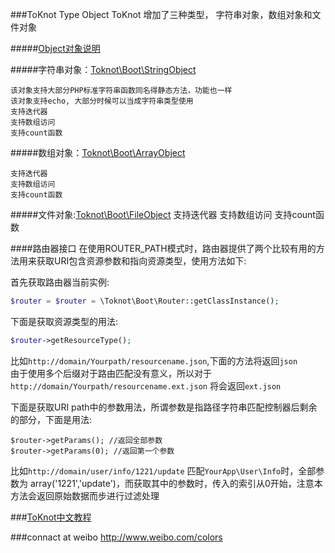 ###ToKnot Type Object
ToKnot 增加了三种类型， 字符串对象，数组对象和文件对象

#####[Object对象说明](https://github.com/chopins/toknot/blob/master/doc/Object%E5%AF%B9%E8%B1%A1%E8%AF%B4%E6%98%8E.mdown)

#####字符串对象：[Toknot\Boot\StringObject](http://toknot.com/toknot/class-Toknot.Boot.StringObject.html)

    该对象支持大部分PHP标准字符串函数同名得静态方法，功能也一样
    该对象支持echo, 大部分时候可以当成字符串类型使用
    支持迭代器
    支持数组访问
    支持count函数

#####数组对象：[Toknot\Boot\ArrayObject](http://toknot.com/toknot/class-Toknot.Boot.ArrayObject.html)
    
    支持迭代器
    支持数组访问
    支持count函数
    
#####文件对象:[Toknot\Boot\FileObject](http://toknot.com/toknot/class-Toknot.Boot.FileObject.html)
    支持迭代器
    支持数组访问
    支持count函数

####路由器接口
    在使用ROUTER_PATH模式时，路由器提供了两个比较有用的方法用来获取URI包含资源参数和指向资源类型，使用方法如下:

首先获取路由器当前实例:

```php
$router = $router = \Toknot\Boot\Router::getClassInstance();
```
下面是获取资源类型的用法:

```php
$router->getResourceType(); 
```
比如`http://domain/Yourpath/resourcename.json`,下面的方法将返回`json`  
由于使用多个后缀对于路由匹配没有意义，所以对于`http://domain/Yourpath/resourcename.ext.json` 将会返回`ext.json`    

下面是获取URI path中的参数用法，所谓参数是指路径字符串匹配控制器后剩余的部分，下面是用法:

```
$router->getParams(); //返回全部参数
$router->getParams(0); //返回第一个参数
```
比如`http://domain/user/info/1221/update` 匹配`YourApp\User\Info`时，全部参数为 array('1221','update')，而获取其中的参数时，传入的索引从0开始，注意本方法会返回原始数据而步进行过滤处理

###[ToKnot中文教程](http://toknot.com/category/tutorials/)


###connact at weibo
http://www.weibo.com/colors